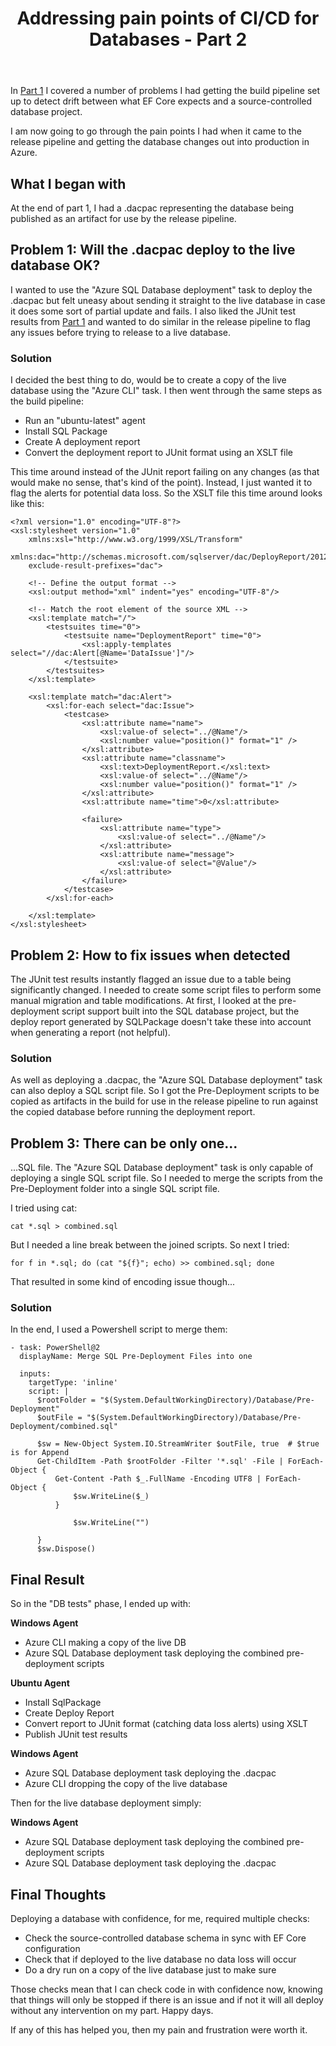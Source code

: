 ﻿---
layout: post
title: Addressing pain points of CI/CD for Databases - Part 2
--- 

In [Part 1](https://treefish.uk/addressing-pain-points-of-cicd-for-databases-part-1/) I covered a number of problems I had getting the build pipeline set up to detect drift between what EF Core expects and a source-controlled database project. 

I am now going to go through the pain points I had when it came to the release pipeline and getting the database changes out into production in Azure.

## What I began with

At the end of part 1, I had a .dacpac representing the database being published as an artifact for use by the release pipeline. 

## Problem 1: Will the .dacpac deploy to the live database OK?

I wanted to use the "Azure SQL Database deployment" task to deploy the .dacpac but felt uneasy about sending it straight to the live database in case it does some sort of partial update and fails. I also liked the JUnit test results from [Part 1](https://treefish.uk/addressing-pain-points-of-cicd-for-databases-part-1/) and wanted to do similar in the release pipeline to flag any issues before trying to release to a live database.

### Solution

I decided the best thing to do, would be to create a copy of the live database using the "Azure CLI" task. I then went through the same steps as the build pipeline:

- Run an "ubuntu-latest" agent
- Install SQL Package
- Create A deployment report
- Convert the deployment report to JUnit format using an XSLT file

This time around instead of the JUnit report failing on any changes (as that would make no sense, that's kind of the point). Instead, I just wanted it to flag the alerts for potential data loss. So the XSLT file this time around looks like this:

```
<?xml version="1.0" encoding="UTF-8"?>
<xsl:stylesheet version="1.0"
    xmlns:xsl="http://www.w3.org/1999/XSL/Transform"
    xmlns:dac="http://schemas.microsoft.com/sqlserver/dac/DeployReport/2012/02"
    exclude-result-prefixes="dac">

	<!-- Define the output format -->
	<xsl:output method="xml" indent="yes" encoding="UTF-8"/>

	<!-- Match the root element of the source XML -->
	<xsl:template match="/">
		<testsuites time="0">
			<testsuite name="DeploymentReport" time="0">
				<xsl:apply-templates select="//dac:Alert[@Name='DataIssue']"/>
			</testsuite>
		</testsuites>
	</xsl:template>

	<xsl:template match="dac:Alert">
		<xsl:for-each select="dac:Issue">
			<testcase>
				<xsl:attribute name="name">
					<xsl:value-of select="../@Name"/>
					<xsl:number value="position()" format="1" />
				</xsl:attribute>
				<xsl:attribute name="classname">
					<xsl:text>DeploymentReport.</xsl:text>
					<xsl:value-of select="../@Name"/>
					<xsl:number value="position()" format="1" />
				</xsl:attribute>
				<xsl:attribute name="time">0</xsl:attribute>

				<failure>
					<xsl:attribute name="type">
						<xsl:value-of select="../@Name"/>
					</xsl:attribute>
					<xsl:attribute name="message">
						<xsl:value-of select="@Value"/>
					</xsl:attribute>
				</failure>
			</testcase>
		</xsl:for-each>

	</xsl:template>
</xsl:stylesheet>
```

## Problem 2: How to fix issues when detected

The JUnit test results instantly flagged an issue due to a table being significantly changed. I needed to create some script files to perform some manual migration and table modifications. At first, I looked at the pre-deployment script support built into the SQL database project, but the deploy report generated by SQLPackage doesn't take these into account when generating a report (not helpful). 

### Solution

As well as deploying a .dacpac, the "Azure SQL Database deployment" task can also deploy a SQL script file. So I got the Pre-Deployment scripts to be copied as artifacts in the build for use in the release pipeline to run against the copied database before running the deployment report.


## Problem 3: There can be only one...

...SQL file. The "Azure SQL Database deployment" task is only capable of deploying a single SQL script file. So I needed to merge the scripts from the Pre-Deployment folder into a single SQL script file. 

I tried using cat:

```
cat *.sql > combined.sql
````

But I needed a line break between the joined scripts. So next I tried:

```
for f in *.sql; do (cat "${f}"; echo) >> combined.sql; done
```

That resulted in some kind of encoding issue though... 

### Solution

In the end, I used a Powershell script to merge them:

```
- task: PowerShell@2
  displayName: Merge SQL Pre-Deployment Files into one

  inputs:
    targetType: 'inline'
    script: |
      $rootFolder = "$(System.DefaultWorkingDirectory)/Database/Pre-Deployment"
      $outFile = "$(System.DefaultWorkingDirectory)/Database/Pre-Deployment/combined.sql"
      
      $sw = New-Object System.IO.StreamWriter $outFile, true  # $true is for Append
      Get-ChildItem -Path $rootFolder -Filter '*.sql' -File | ForEach-Object {
          Get-Content -Path $_.FullName -Encoding UTF8 | ForEach-Object {
              $sw.WriteLine($_)
          }
      
              $sw.WriteLine("")
      
      }
      $sw.Dispose()
```

## Final Result

So in the "DB tests" phase, I ended up with:

**Windows Agent**
- Azure CLI making a copy of the live DB
- Azure SQL Database deployment task deploying the combined pre-deployment scripts

**Ubuntu Agent**
- Install SqlPackage
- Create Deploy Report
- Convert report to JUnit format (catching data loss alerts) using XSLT
- Publish JUnit test results

**Windows Agent**
- Azure SQL Database deployment task deploying the .dacpac
- Azure CLI dropping the copy of the live database

Then for the live database deployment simply:

**Windows Agent**
- Azure SQL Database deployment task deploying the combined pre-deployment scripts
- Azure SQL Database deployment task deploying the .dacpac

## Final Thoughts

Deploying a database with confidence, for me, required multiple checks:

- Check the source-controlled database schema in sync with EF Core configuration
- Check that if deployed to the live database no data loss will occur
- Do a dry run on a copy of the live database just to make sure

Those checks mean that I can check code in with confidence now, knowing that things will only be stopped if there is an issue and if not it will all deploy without any intervention on my part. Happy days.

If any of this has helped you, then my pain and frustration were worth it.